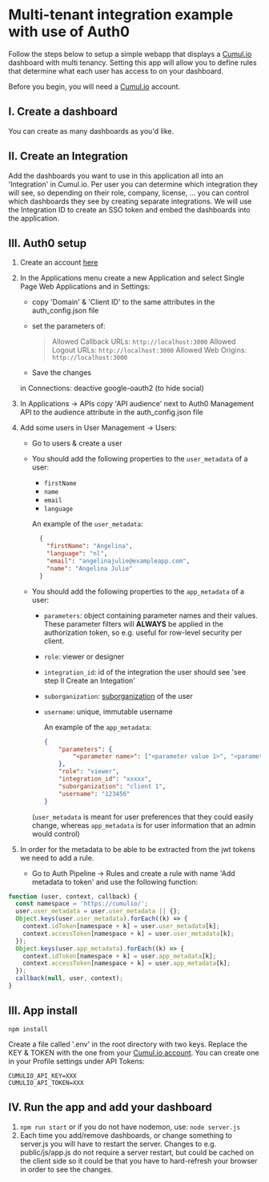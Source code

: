 # Multi-tenant integration example with use of Auth0

Follow the steps below to setup a simple webapp that displays a [Cumul.io](https://cumul.io) dashboard with multi tenancy. Setting this app will allow you to define rules that determine what each user has access to on your dashboard.

Before you begin, you will need a [Cumul.io](https://cumul.io) account.

## I. Create a dashboard

You can create as many dashboards as you'd like.

## II. Create an Integration

Add the dashboards you want to use in this application all into an 'Integration' in Cumul.io. Per user you can determine which integration they will see, so depending on their role, company, license, ... you can control which dashboards they see by creating separate integrations. We will use the Integration ID to create an SSO token and embed the dashboards into the application.

## III. Auth0 setup

1. Create an account [here](https://auth0.com/)

2. In the Applications menu create a new Application and select Single Page Web Applications and in Settings:

   - copy 'Domain' & 'Client ID' to the same attributes in the auth_config.json file

   - set the parameters of:
     > Allowed Callback URLs: `http://localhost:3000`
     > Allowed Logout URLs: `http://localhost:3000`
     > Allowed Web Origins: `http://localhost:3000`
   - Save the changes

   in Connections: deactive google-oauth2 (to hide social)

3. In Applications -> APIs copy 'API audience' next to Auth0 Management API to the audience attribute in the auth_config.json file

4. Add some users in User Management -> Users:

   - Go to users & create a user
   
   - You should add the following properties to the `user_metadata` of a user:

      - `firstName`
      - `name`
      - `email`
      - `language`

      An example of the `user_metadata`:

      ```json
        {
          "firstName": "Angelina",
          "language": "nl",
          "email": "angelinajulie@exampleapp.com",
          "name": "Angelina Julie"
        }
      ```

    - You should add the following properties to the `app_metadata` of a user:
    
      - `parameters`: object containing parameter names and their values. These parameter filters will **ALWAYS** be applied in the authorization token, so e.g. useful for row-level security per client.
      - `role`: viewer or designer
      - `integration_id`: id of the integration the user should see 'see step II Create an Integation'
      - `suborganization`: [suborganization](https://academy.cumul.io/article/rqn97pna) of the user
      - `username`: unique, immutable username

          An example of the `app_metadata`:

          ```json
          {
              "parameters": {
                  "<parameter name>": ["<parameter value 1>", "<parameter value 2>"]
              },
              "role": "viewer",
              "integration_id": "xxxxx",
              "suborganization": "client 1",
              "username": "123456"
          }
          ```

      (`user_metadata` is meant for user preferences that they could easily change, whereas `app_metadata` is for user information that an admin would control)

5. In order for the metadata to be able to be extracted from the jwt tokens we need to add a rule.

   - Go to Auth Pipeline -> Rules and create a rule with name 'Add metadata to token' and use the following function:

```javascript
function (user, context, callback) {
  const namespace = 'https://cumulio/';
  user.user_metadata = user.user_metadata || {};
  Object.keys(user.user_metadata).forEach((k) => {
    context.idToken[namespace + k] = user.user_metadata[k];
    context.accessToken[namespace + k] = user.user_metadata[k];
  });
  Object.keys(user.app_metadata).forEach((k) => {
    context.idToken[namespace + k] = user.app_metadata[k];
    context.accessToken[namespace + k] = user.app_metadata[k];
  });
  callback(null, user, context);
}
```

## III. App install

`npm install`

Create a file called '.env' in the root directory with two keys. Replace the KEY & TOKEN with the one from your [Cumul.io account](https://app.cumul.io/start/profile/integration). You can create one in your Profile settings under API Tokens:

```
CUMULIO_API_KEY=XXX
CUMULIO_API_TOKEN=XXX
```

## IV. Run the app and add your dashboard

1. `npm run start` or if you do not have nodemon, use: `node server.js`
2. Each time you add/remove dashboards, or change something to server.js you will have to restart the server. Changes to e.g. public/js/app.js do not require a server restart, but could be cached on the client side so it could be that you have to hard-refresh your browser in order to see the changes.
